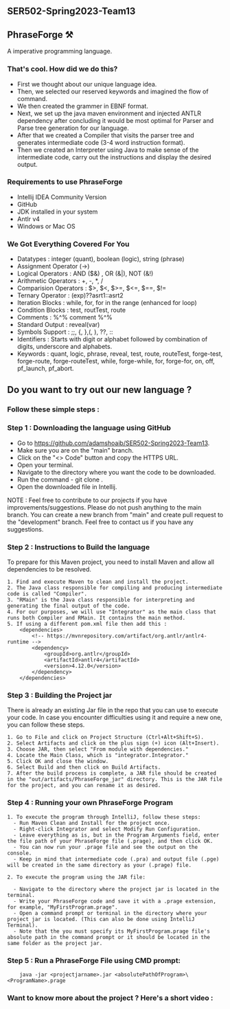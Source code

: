 ## SER502-Spring2023-Team13
## PhraseForge ⚒️

A imperative programming language.

### That's cool. How did we do this?
- First we thought about our unique language idea.
- Then, we selected our reserved keywords and imagined the flow of command.
- We then created the grammer in EBNF format.
- Next, we set up the java maven environment and injected ANTLR dependency after concluding it would be most optimal for Parser and Parse tree generation for our language.
- After that we created a Compiler that visits the parser tree and generates intermediate code (3-4 word instruction format).
- Then we created an Interpreter using Java to make sense of the intermediate code, carry out the instructions and display the desired output.

### Requirements to use PhraseForge

- Intellij IDEA Community Version
- GitHub
- JDK installed in your system
- Antlr v4
- Windows or Mac OS

### We Got Everything Covered For You
- Datatypes : integer (quant), boolean (logic), string (phrase)
- Assignment Operator (->)
- Logical Operators : AND ($&) , OR (&|), NOT (&!)
- Arithmetic Operators : +, -, *, /
- Comparision Operators : $>, $<, $>=, $<=, $==, $!=
- Ternary Operator : (exp)??asrt1::asrt2
- Iteration Blocks : while, for, for in the range (enhanced for loop)
- Condition Blocks : test, routTest, route
- Comments : %^% comment %^%
- Standard Output : reveal(var)
- Symbols Support : ;;, {, },(, ), ??, ::
- Identifiers : Starts with digit or alphabet followed by combination of digits, underscore and alphabets.
- Keywords : quant, logic, phrase, reveal, test, route, routeTest, forge-test, forge-route, forge-routeTest, while, forge-while, for, forge-for, on, off, pf_launch, pf_abort.

## Do you want to try out our new language ?

### Follow these simple steps :

### Step 1 : Downloading the language using GitHub
- Go to https://github.com/adamshoaib/SER502-Spring2023-Team13.
- Make sure you are on the "main" branch.
- Click on the "<> Code" button and copy the HTTPS URL.
- Open your terminal.
- Navigate to the directory where you want the code to be downloaded.
- Run the command - git clone <PASTE THE HTTPS URL HERE>.
- Open the downloaded file in Intellij.

NOTE : Feel free to contribute to our projects if you have
improvements/suggestions. Please do not push anything to the main branch. You can create a new branch from "main" and create pull request to the "development" branch. Feel free to contact us if you have any suggestions.

### Step 2 : Instructions to Build the language

To prepare for this Maven project, you need to install Maven and allow all dependencies to be resolved.

    1. Find and execute Maven to clean and install the project.
    2. The Java class responsible for compiling and producing intermediate code is called "Compiler".
    3. "RMain" is the Java class responsible for interpreting and generating the final output of the code.
    4. For our purposes, we will use "Integrator" as the main class that runs both Compiler and RMain. It contains the main method.
    5. If using a different pom.xml file then add this : 
        <dependencies>
            <!-- https://mvnrepository.com/artifact/org.antlr/antlr4-runtime -->
            <dependency>
                <groupId>org.antlr</groupId>
                <artifactId>antlr4</artifactId>
                <version>4.12.0</version>
            </dependency>
        </dependencies>
### Step 3 : Building the Project jar

There is already an existing Jar file in the repo that you can use to execute your code. In case you encounter difficulties using it and require a new one, you can follow these steps.

    1. Go to File and click on Project Structure (Ctrl+Alt+Shift+S).
    2. Select Artifacts and click on the plus sign (+) icon (Alt+Insert).
    3. Choose JAR, then select "From module with dependencies."
    4. Locate the Main Class, which is "integrator.Integrator."
    5. Click OK and close the window.
    6. Select Build and then click on Build Artifacts.
    7. After the build process is complete, a JAR file should be created in the "out/artifacts/PhraseForge_jar" directory. This is the JAR file for the project, and you can rename it as desired.


### Step 4 : Running your own PhraseForge Program

    1. To execute the program through IntelliJ, follow these steps:
      - Run Maven Clean and Install for the project once.
      - Right-click Integrator and select Modify Run Configuration.
      - Leave everything as is, but in the Program Arguments field, enter the file path of your PhraseForge file (.prage), and then click OK.
      - You can now run your .prage file and see the output on the console.
      - Keep in mind that intermediate code (.pra) and output file (.pge) will be created in the same directory as your (.prage) file.
    
    2. To execute the program using the JAR file:

      - Navigate to the directory where the project jar is located in the terminal.
      - Write your PhraseForge code and save it with a .prage extension, for example, "MyFirstProgram.prage".
      - Open a command prompt or terminal in the directory where your project jar is located. (This can also be done using IntelliJ Terminal).
      - Note that the you must specify its MyFirstProgram.prage file's absolute path in the command prompt or it should be located in the same folder as the project jar.


### Step 5 : Run a PhraseForge File using CMD prompt:

        java -jar <projectjarname>.jar <absolutePathOfProgram>\<ProgramName>.prage


### Want to know more about the project ? Here's a short video :

